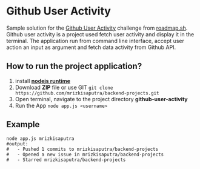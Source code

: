 # Github User Activity #
Sample solution for the [Github User Activity](https://roadmap.sh/projects/github-user-activity) challenge from [roadmap.sh](https://roadmap.sh/). Github user activity is a project used fetch user activity and display it in the terminal.
The application run from command line interface, accept user action an input as argument and fetch data activity from Github API.

## How to run the project application?
1. install [**nodejs runtime**](https://nodejs.org/en/download/package-manager/current)
2. Download **ZIP** file or use GIT ```git clone https://github.com/mrizkisaputra/backend-projects.git```
3. Open terminal, navigate to the project directory **github-user-activity**
4. Run the App ```node app.js <username>```

## Example
```shell
node app.js mrizkisaputra
#output: 
#   - Pushed 1 commits to mrizkisaputra/backend-projects
#   - Opened a new issue in mrizkisaputra/backend-projects
#   - Starred mrizkisaputra/backend-projects

```